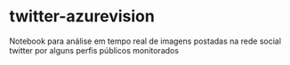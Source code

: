 # twitter-azurevision
Notebook para análise em tempo real de imagens postadas na rede social twitter por alguns perfis públicos monitorados
